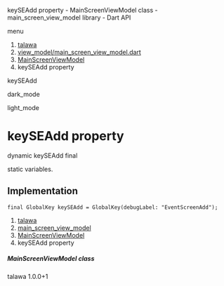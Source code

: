 




keySEAdd property - MainScreenViewModel class - main\_screen\_view\_model library - Dart API







menu

1. [talawa](../../index.html)
2. [view\_model/main\_screen\_view\_model.dart](../../file-___home_harshil_Desktop_open-source_palisadoes_talawa_lib_view_model_main_screen_view_model/)
3. [MainScreenViewModel](../../file-___home_harshil_Desktop_open-source_palisadoes_talawa_lib_view_model_main_screen_view_model/MainScreenViewModel-class.html)
4. keySEAdd property

keySEAdd


dark\_mode

light\_mode




# keySEAdd property


dynamic
keySEAdd
final

static variables.


## Implementation

```
final GlobalKey keySEAdd = GlobalKey(debugLabel: "EventScreenAdd");
```

 


1. [talawa](../../index.html)
2. [main\_screen\_view\_model](../../file-___home_harshil_Desktop_open-source_palisadoes_talawa_lib_view_model_main_screen_view_model/)
3. [MainScreenViewModel](../../file-___home_harshil_Desktop_open-source_palisadoes_talawa_lib_view_model_main_screen_view_model/MainScreenViewModel-class.html)
4. keySEAdd property

##### MainScreenViewModel class





talawa
1.0.0+1







